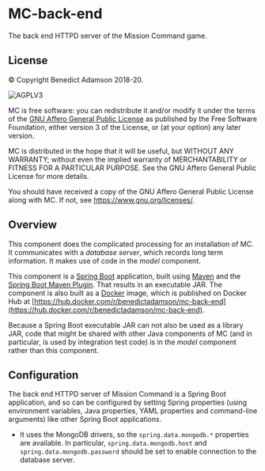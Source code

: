 # MC-back-end
The back end HTTPD server of the Mission Command game.

## License

© Copyright Benedict Adamson 2018-20.
 
![AGPLV3](https://www.gnu.org/graphics/agplv3-with-text-162x68.png)

MC is free software: you can redistribute it and/or modify
it under the terms of the
[GNU Affero General Public License](https://www.gnu.org/licenses/agpl.html)
as published by the Free Software Foundation, either version 3 of the License, or
(at your option) any later version.

MC is distributed in the hope that it will be useful,
but WITHOUT ANY WARRANTY; without even the implied warranty of
MERCHANTABILITY or FITNESS FOR A PARTICULAR PURPOSE.  See the
GNU Affero General Public License for more details.

You should have received a copy of the GNU Affero General Public License
along with MC.  If not, see <https://www.gnu.org/licenses/>.

## Overview

This component does the complicated processing for an installation of MC.
It communicates with a *database server*, which records long term information.
It makes use of code in the *model* component.

This component is a [Spring Boot](http://spring.io/projects/spring-boot) application,
built using [Maven](https://maven.apache.org/)
and the [Spring Boot Maven Plugin](https://docs.spring.io/spring-boot/docs/2.1.3.RELEASE/maven-plugin/).
That results in an executable JAR.
The component is also built as a [Docker](https://www.docker.com/) image,
which is published on Docker Hub at
[https://hub.docker.com/r/benedictadamson/mc-back-end](https://hub.docker.com/r/benedictadamson/mc-back-end).

Because a Spring Boot executable JAR can not also be used as a library JAR,
code that might be shared with other Java components of MC
(and in particular, is used by integration test code)
is in the *model* component rather than this component.

## Configuration

The back end HTTPD server of Mission Command is a Spring Boot application,
and so can be configured by setting Spring properties
(using environment variables, Java properties, YAML properties and command-line arguments)
like other Spring Boot applications.
* It uses the MongoDB drivers, so the `spring.data.mongodb.*` properties are available.
  In particular, `spring.data.mongodb.host` and `spring.data.mongodb.password`
  should be set to enable connection to the database server.